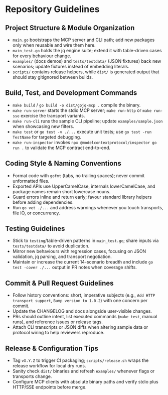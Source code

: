# Repository Guidelines

## Project Structure & Module Organization
- `main.go` bootstraps the MCP server and CLI path; add new packages only when reusable and wire them here.
- `main_test.go` holds the jq engine suite; extend it with table-driven cases for every behaviour change.
- `examples/` (docs demos) and `tests/testdata/` (JSON fixtures) back new scenarios; update fixtures instead of embedding literals.
- `scripts/` contains release helpers, while `dist/` is generated output that should stay gitignored between builds.

## Build, Test, and Development Commands
- `make build` / `go build -o dist/gojq-mcp .` compile the binary.
- `make run-server` starts the stdio MCP server; `make run-http` or `make run-sse` exercise the transport variants.
- `make run-cli` runs the sample CLI pipeline; update `examples/sample.json` when showcasing new filters.
- `make test` or `go test -v ./...` execute unit tests; use `go test -run TestName` for targeted debugging.
- `make run-inspector` invokes `npx @modelcontextprotocol/inspector go run .` to validate the MCP contract end-to-end.

## Coding Style & Naming Conventions
- Format code with `gofmt` (tabs, no trailing spaces); never commit unformatted files.
- Exported APIs use UpperCamelCase, internals lowerCamelCase, and package names remain short lowercase nouns.
- Guard errors inline and return early; favour standard library helpers before adding dependencies.
- Run `go vet ./...` and address warnings whenever you touch transports, file IO, or concurrency.

## Testing Guidelines
- Stick to `testing`/table-driven patterns in `main_test.go`; share inputs via `tests/testdata/` to avoid duplication.
- Mirror new behaviours with regression cases, focusing on JSON validation, jq parsing, and transport negotiation.
- Maintain or increase the current 14-scenario breadth and include `go test -cover ./...` output in PR notes when coverage shifts.

## Commit & Pull Request Guidelines
- Follow history conventions: short, imperative subjects (e.g., `Add HTTP transport support`, `Bump version to 1.0.2`) with one concern per commit.
- Update the CHANGELOG and docs alongside user-visible changes.
- PRs should outline intent, list executed commands (`make test`, manual runs), and reference issues or release tags.
- Attach CLI transcripts or JSON diffs when altering sample data or protocol wiring to help reviewers reproduce.

## Release & Configuration Tips
- Tag `vX.Y.Z` to trigger CI packaging; `scripts/release.sh` wraps the release workflow for local dry runs.
- Sanity check `dist/` binaries and refresh `examples/` whenever flags or transports change.
- Configure MCP clients with absolute binary paths and verify stdio plus HTTP/SSE endpoints before merge.
